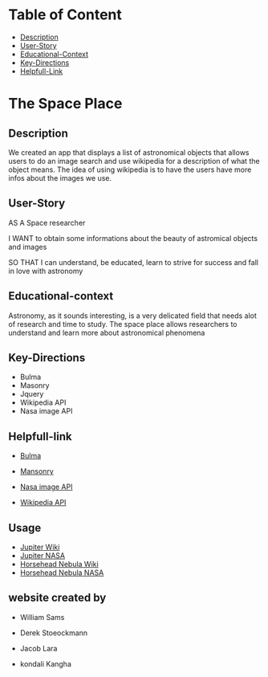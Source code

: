 # Table of Content

* [Description](#Description)
* [User-Story](#User-Story)
* [Educational-Context](#Educational-context)
* [Key-Directions](#Key-Directions)
* [Helpfull-Link](#Helpfull-link)

# The Space Place

## Description

We created an app that displays a list of astronomical objects that allows users to do an image search and use wikipedia for a description of what the object means. The idea of using wikipedia is to have the users have more infos about the images we use.

## User-Story

AS A Space researcher

I WANT to obtain some informations about the beauty of astromical objects and images

SO THAT I can understand, be educated, learn to strive for success and fall in love with astronomy

## Educational-context

Astronomy, as it sounds interesting, is a very delicated field that needs alot of research and time to study. The space place allows researchers to understand and learn more about astronomical phenomena

## Key-Directions

 * Bulma
 * Masonry
 * Jquery
 * Wikipedia API
 * Nasa image API

 ## Helpfull-link

 * [Bulma](https://bulma.io)

 * [Mansonry](https://masonry.desandro.com)

 * [Nasa image API](https://api.nasa.gov)

 * [Wikipedia API](https://www.mediawiki.org/wiki/API:Main_page)

 ## Usage

* [Jupiter Wiki](assets/images/1)     
* [Jupiter NASA](assets/images/2) 
* [Horsehead Nebula Wiki](assets/images/3)      
* [Horsehead Nebula NASA](assets/images/4)




 ## website created by


 * William Sams

 * Derek Stoeockmann

 * Jacob Lara

 * kondali Kangha








